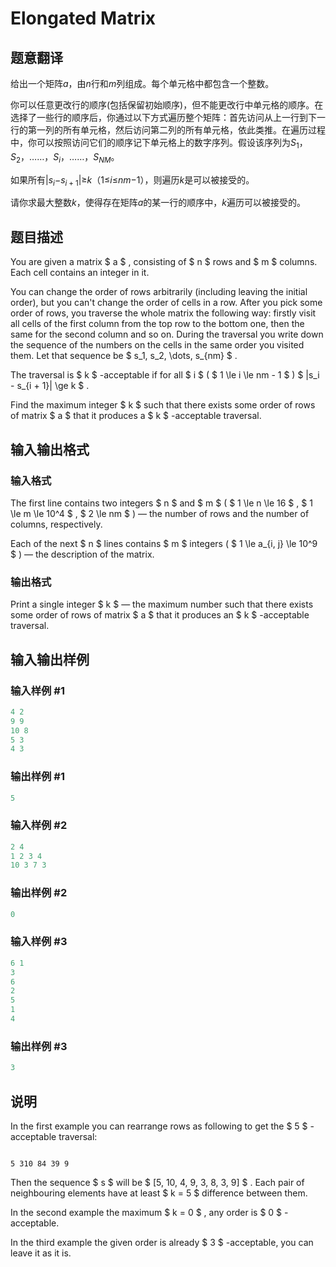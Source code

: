 # Elongated Matrix

## 题意翻译

给出一个矩阵$a$，由$n$行和$m$列组成。每个单元格中都包含一个整数。

你可以任意更改行的顺序(包括保留初始顺序)，但不能更改行中单元格的顺序。在选择了一些行的顺序后，你通过以下方式遍历整个矩阵：首先访问从上一行到下一行的第一列的所有单元格，然后访问第二列的所有单元格，依此类推。在遍历过程中，你可以按照访问它们的顺序记下单元格上的数字序列。假设该序列为$S_1$，$S_2$，……，$S_i$，……，$S_{NM}$。

如果所有|$s_i$−$s_{i+1}$|≥$k$（1≤$i$≤$nm$−1），则遍历$k$是可以被接受的。

请你求最大整数$k$，使得存在矩阵$a$的某一行的顺序中，$k$遍历可以被接受的。

## 题目描述

You are given a matrix $ a $ , consisting of $ n $ rows and $ m $ columns. Each cell contains an integer in it.

You can change the order of rows arbitrarily (including leaving the initial order), but you can't change the order of cells in a row. After you pick some order of rows, you traverse the whole matrix the following way: firstly visit all cells of the first column from the top row to the bottom one, then the same for the second column and so on. During the traversal you write down the sequence of the numbers on the cells in the same order you visited them. Let that sequence be $ s_1, s_2, \dots, s_{nm} $ .

The traversal is $ k $ -acceptable if for all $ i $ ( $ 1 \le i \le nm - 1 $ ) $ |s_i - s_{i + 1}| \ge k $ .

Find the maximum integer $ k $ such that there exists some order of rows of matrix $ a $ that it produces a $ k $ -acceptable traversal.

## 输入输出格式

### 输入格式

The first line contains two integers $ n $ and $ m $ ( $ 1 \le n \le 16 $ , $ 1 \le m \le 10^4 $ , $ 2 \le nm $ ) — the number of rows and the number of columns, respectively.

Each of the next $ n $ lines contains $ m $ integers ( $ 1 \le a_{i, j} \le 10^9 $ ) — the description of the matrix.

### 输出格式

Print a single integer $ k $ — the maximum number such that there exists some order of rows of matrix $ a $ that it produces an $ k $ -acceptable traversal.

## 输入输出样例

### 输入样例 #1

```cpp
4 2
9 9
10 8
5 3
4 3

```
### 输出样例 #1

```cpp
5

```
### 输入样例 #2

```cpp
2 4
1 2 3 4
10 3 7 3

```
### 输出样例 #2

```cpp
0

```
### 输入样例 #3

```cpp
6 1
3
6
2
5
1
4

```
### 输出样例 #3

```cpp
3

```
## 说明

In the first example you can rearrange rows as following to get the $ 5 $ -acceptable traversal:

```

5 310 84 39 9

```

Then the sequence $ s $ will be $ [5, 10, 4, 9, 3, 8, 3, 9] $ . Each pair of neighbouring elements have at least $ k = 5 $ difference between them.

In the second example the maximum $ k = 0 $ , any order is $ 0 $ -acceptable.

In the third example the given order is already $ 3 $ -acceptable, you can leave it as it is.

